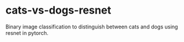 # cats-vs-dogs-resnet
Binary image classification to distinguish between cats and dogs using resnet in pytorch.
